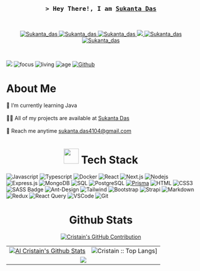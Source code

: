 

<!-- Intro  -->

<h3 align="center">
        <samp>&gt; Hey There!, I am
                <b><a target="_blank" href="https://www.sukanta.xyz">Sukanta Das</a></b>
        </samp>
</h3>
<br/>

<p align="center">
 <a href="[ttps://www.sukanta.xyz" target="blank">
  <img src="https://img.shields.io/badge/Website-DC143C?style=for-the-badge&logo=medium&logoColor=white" alt="Sukanta_das" />
 </a>
 <a href="https://www.linkedin.com/in/sukanta-das221/" target="_blank">
  <img src="https://img.shields.io/badge/LinkedIn-0077B5?style=for-the-badge&logo=linkedin&logoColor=white" alt="Sukanta_das"/>
 </a>
 <a href="https://dev.to/cristain" target="_blank">
  <img src="https://img.shields.io/badge/dev.to-0A0A0A?style=for-the-badge&logo=dev.to&logoColor=white" alt="Sukanta_das" />
 </a>
 <a href="https://twitter.com/igCristain" target="_blank">
  <img src="https://img.shields.io/badge/Twitter-1DA1F2?style=for-the-badge&logo=twitter&logoColor=white" />
 </a>
 <a href="https://www.instagram.com/igcristain/" target="_blank">
  <img src="https://img.shields.io/badge/Instagram-fe4164?style=for-the-badge&logo=instagram&logoColor=white" alt="Sukanta_das" />
 </a> 
 <a href="https://facebook.com/cristain.333" target="_blank">
  <img src="https://img.shields.io/badge/Facebook-20BEFF?&style=for-the-badge&logo=facebook&logoColor=white" alt="Sukanta_das"  />
  </a> 
</p>
<br />

[![](https://visitcount.itsvg.in/api?id=CrisTain333&icon=5&color=12)](https://visitcount.itsvg.in)
![focus](https://img.shields.io/badge/focus-MERN%20Stack-brightgreen)
![living](https://img.shields.io/badge/living-Chattogram-blue)
![age](https://img.shields.io/badge/Age-22-blueviolet)
[![Github](https://img.shields.io/github/followers/CrisTain333?label=Follow&style=social)](https://github.com/CrisTain333)

<h1> About Me </h1>
🌱 I’m currently learning Java   <br>  <br> 
👨‍💻 All of my projects are available at <a href='https://www.sukanta.xyz' >Sukanta Das</a>  <br><br> 📧  Reach me anytime <a
    href="mailto:sukanta.das4104@gmail.com" target="_blank" rel="noopener">sukanta.das4104@gmail.com</a> <br>


<h1 align="center"><img
        src="https://media2.giphy.com/media/QssGEmpkyEOhBCb7e1/giphy.gif?cid=ecf05e47a0n3gi1bfqntqmob8g9aid1oyj2wr3ds3mg700bl&rid=giphy.gif"
        width='40' />&nbsp;Tech Stack</h1>
        
![Javascript](https://img.shields.io/badge/Javascript-F0DB4F?style=for-the-badge&labelColor=black&logo=javascript&logoColor=F0DB4F)
![Typescript](https://img.shields.io/badge/Typescript-007acc?style=for-the-badge&labelColor=black&logo=typescript&logoColor=007acc)
![Docker](https://img.shields.io/badge/Docker-2496ED?style=for-the-badge&labelColor=black&logo=docker&logoColor=2496ED)
![React](https://img.shields.io/badge/-React-61DBFB?style=for-the-badge&labelColor=black&logo=react&logoColor=61DBFB)
![Next.js](https://img.shields.io/badge/next.js-000000?style=for-the-badge&logo=nextdotjs&logoColor=white)
![Nodejs](https://img.shields.io/badge/Nodejs-3C873A?style=for-the-badge&labelColor=black&logo=node.js&logoColor=3C873A)
![Express.js](https://img.shields.io/badge/Express.js-000000?style=for-the-badge&logo=express&logoColor=white)
![MongoDB](https://img.shields.io/badge/MongoDB-4EA94B?style=for-the-badge&logo=mongodb&logoColor=white)
![SQL](https://img.shields.io/badge/SQL-003B57?style=for-the-badge&labelColor=333&logo=sql&logoColor=003B57)
![PostgreSQL](https://img.shields.io/badge/PostgreSQL-336791?style=for-the-badge&labelColor=000&logo=postgresql&logoColor=336791)
[![Prisma](https://img.shields.io/badge/Prisma-2D3748?style=for-the-badge&labelColor=000&logo=prisma&logoColor=3C873A)](https://www.prisma.io/)
![HTML](https://img.shields.io/badge/HTML5-E34F26?style=for-the-badge&logo=html5&logoColor=white)
![CSS3](https://img.shields.io/badge/CSS3-1572B6?style=for-the-badge&logo=css3&logoColor=white)
![SASS Badge](https://img.shields.io/badge/Sass-CC6699?style=for-the-badge&logo=sass&logoColor=white)
![Ant-Design](https://img.shields.io/badge/AntDesign-0170FE?style=for-the-badge&logo=antdesign&logoColor=white)
![Tailwind](https://img.shields.io/badge/Tailwind_CSS-092749?style=for-the-badge&logo=tailwindcss&logoColor=06B6D4&labelColor=000000)
![Bootstrap](https://img.shields.io/badge/Bootstrap-563D7C?style=for-the-badge&logo=bootstrap&logoColor=white)
![Strapi](https://img.shields.io/badge/strapi-2E7EEA?style=for-the-badge&logo=strapi&logoColor=white)
![Markdown](https://img.shields.io/badge/Markdown-000000?style=for-the-badge&logo=markdown&logoColor=white)
![Redux](https://img.shields.io/badge/Redux-593D88?style=for-the-badge&logo=redux&logoColor=white)
![React Query](https://img.shields.io/badge/-React_Query-FF4154?style=for-the-badge&logo=react%20query&logoColor=white)
![VSCode](https://img.shields.io/badge/Visual_Studio-0078d7?style=for-the-badge&logo=visual%20studio&logoColor=white)
![Git](https://img.shields.io/badge/Git-F05032?style=for-the-badge&logo=git&logoColor=white)
 <br>



<p align="center">
<table>
    <h1 align="center">Github Stats</h1>
    <p align="center">
  <a  align="center" href="https://github.com/Cristain333">
    <img src="https://github-profile-summary-cards.vercel.app/api/cards/profile-details?username=Cristain333&theme=radical" alt="Cristain's GitHub Contribution"/>
  </a>
</p>
    <tr>
        <td>
                 <a href="https://github.com/cristain333"><img alt="Al Cristain's Github Stats" src="https://denvercoder1-github-readme-stats.vercel.app/api?username=Cristain333&show_icons=true&count_private=true&theme=radical&border_color=7F3FBF&bg_color=0D1117&title_color=F85D7F&icon_color=F8D866"/></a>
        </td> <!-- &hide=html -->
        <td><img alt="Cristain :: Top Langs]"
                src="https://github-readme-stats.vercel.app/api/top-langs/?username=cristain333&layout=donut&theme=radical&count_private=true&hide=html,css,scss">
        </td>
    </tr>
    <tr>
        <td colspan="2" align="center"><img align="center"
                src="https://github-readme-streak-stats.herokuapp.com?user=CrisTain333&theme=radical&hide_border=true">
        </td>
    </tr>
</table>
</p>
